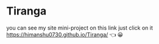 # Tiranga
you can see my site mini-project on this link just click on it https://himanshu0730.github.io/Tiranga/  👈 😀

